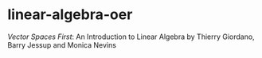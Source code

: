# linear-algebra-oer
*Vector Spaces First*: An Introduction to Linear Algebra by Thierry Giordano, Barry Jessup and Monica Nevins

